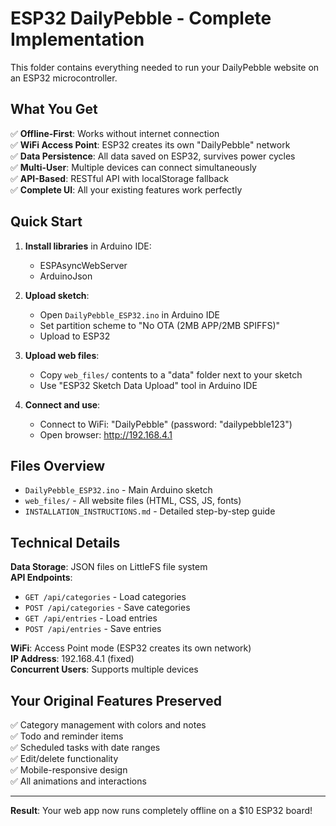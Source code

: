 # ESP32 DailyPebble - Complete Implementation

This folder contains everything needed to run your DailyPebble website on an ESP32 microcontroller.

## What You Get

✅ **Offline-First**: Works without internet connection  
✅ **WiFi Access Point**: ESP32 creates its own "DailyPebble" network  
✅ **Data Persistence**: All data saved on ESP32, survives power cycles  
✅ **Multi-User**: Multiple devices can connect simultaneously  
✅ **API-Based**: RESTful API with localStorage fallback  
✅ **Complete UI**: All your existing features work perfectly  

## Quick Start

1. **Install libraries** in Arduino IDE:
   - ESPAsyncWebServer
   - ArduinoJson

2. **Upload sketch**: 
   - Open `DailyPebble_ESP32.ino` in Arduino IDE
   - Set partition scheme to "No OTA (2MB APP/2MB SPIFFS)"
   - Upload to ESP32

3. **Upload web files**:
   - Copy `web_files/` contents to a "data" folder next to your sketch
   - Use "ESP32 Sketch Data Upload" tool in Arduino IDE

4. **Connect and use**:
   - Connect to WiFi: "DailyPebble" (password: "dailypebble123")  
   - Open browser: http://192.168.4.1

## Files Overview

- `DailyPebble_ESP32.ino` - Main Arduino sketch
- `web_files/` - All website files (HTML, CSS, JS, fonts)
- `INSTALLATION_INSTRUCTIONS.md` - Detailed step-by-step guide

## Technical Details

**Data Storage**: JSON files on LittleFS file system  
**API Endpoints**: 
- `GET /api/categories` - Load categories
- `POST /api/categories` - Save categories  
- `GET /api/entries` - Load entries
- `POST /api/entries` - Save entries

**WiFi**: Access Point mode (ESP32 creates its own network)  
**IP Address**: 192.168.4.1 (fixed)  
**Concurrent Users**: Supports multiple devices  

## Your Original Features Preserved

✅ Category management with colors and notes  
✅ Todo and reminder items  
✅ Scheduled tasks with date ranges  
✅ Edit/delete functionality  
✅ Mobile-responsive design  
✅ All animations and interactions  

---

**Result**: Your web app now runs completely offline on a $10 ESP32 board!
